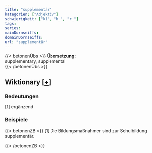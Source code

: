```yaml
---
title: "supplementär"
kategorien: ["Adjektiv"]
schwierigkeit: ["k1", "h_", "r_"]
tags:
series:
mainDornseiffs:
domainDornseiffs:
url: "supplementär"
---
```


{{< betonenÜbs >}}
**Übersetzung:**  
supplementary, supplemental  
{{< /betonenÜbs >}}

## Wiktionary [[+](https://de.wiktionary.org/wiki/supplementär)]

### Bedeutungen
[1] ergänzend  

### Beispiele
{{< betonenZB >}}
[1] Die Bildungsmaßnahmen sind zur Schulbildung supplementär.  

{{< /betonenZB >}}

